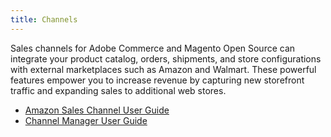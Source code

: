 ```yaml
---
title: Channels
---
```


Sales channels for Adobe Commerce and Magento Open Source can integrate your product catalog, orders, shipments, and store configurations with external marketplaces such as Amazon and Walmart. These powerful features empower you to increase revenue by capturing new storefront traffic and expanding sales to additional web stores.

- [Amazon Sales Channel User Guide](https://experienceleague.adobe.com/docs/commerce-channels/amazon/overview.html)
- [Channel Manager User Guide](https://experienceleague.adobe.com/docs/commerce-channels/channel-manager/intro-to-channel-manager/overview.html?lang=en)
